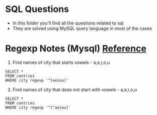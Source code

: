 # SQL Questions
- In this folder you'll find all the questions related to sql
- They are solved using MySQL query language in most of the cases

# Regexp Notes (Mysql) [Reference](https://www.geeksforgeeks.org/mysql-regular-expressions-regexp/)
1. Find names of city that starts vowels - a,e,i,o,u
```
SELECT *
FROM contries
WHERE city regexp '^[aeiou]'
```
2. Find names of city that does not start with vowels - a,e,i,o,u
```
SELECT *
FROM contries
WHERE city regexp '^[^aeiou]'
```
